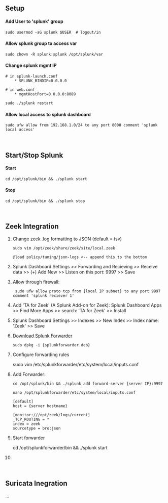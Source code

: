 ## Setup
#### Add User to 'splunk' group
    sudo usermod -aG splunk $USER  # logout/in

#### Allow splunk group to access var
    sudo chown -R splunk:splunk /opt/splunk/var

#### Change splunk mgmt IP
    # in splunk-launch.conf
        * SPLUNK_BINDIP=0.0.0.0
    
    # in web.conf
        * mgmtHostPort=0.0.0.0:8089
    
    sudo ./splunk restart

#### Allow local access to splunk dashboard
    sudo ufw allow from 192.168.1.0/24 to any port 8000 comment 'splunk local access'

<br>

## Start/Stop Splunk
#### Start
    cd /opt/splunk/bin && ./splunk start 
#### Stop
    cd /opt/splunk/bin && ./splunk stop

<br>

## Zeek Integration
1. Change zeek .log formatting to JSON (default = tsv)

       sudo vim /opt/zeek/share/zeek/site/local.zeek

       @load policy/tuning/json-logs <-- append this to the bottom

2. Splunk Dashboard Settings >> Forwarding and Recieving >> Receive data >> (+) Add New >> Listen on this port: 9997 >> Save
3. Allow through firewall:

        sudo ufw allow proto tcp from {local IP subnet} to any port 9997 comment 'splunk reciever 1'

4. Add 'TA for Zeek' (A Splunk Add-on for Zeek): Splunk Dashboard Apps >> Find More Apps >> search: 'TA for Zeek' >> Install
5. Splunk Dashboard Settings >> Indexes >> New Index >> Index name: 'Zeek' >> Save

6. [Download Splunk Forwarder](https://www.splunk.com/en_us/download/universal-forwarder.html)

       sudo dpkg -i {splunkforwarder.deb}
        
8. Configure forwarding rules

    sudo vim /etc/splunkforwarder/etc/system/local/inputs.conf
       
9. Add Forwarder:

       cd /opt/splunk/bin && ./splunk add forward-server {server IP}:9997

       nano /opt/splunkforwarder/etc/system/local/inputs.conf
   
       [default]
       host = {server hostname}
    
       [monitor:///opt/zeek/logs/current]
       _TCP_ROUTING = *
       index = zeek
       sourcetype = bro:json

10. Start forwarder

    cd /opt/splunkforwarder/bin && ./splunk start

11. 

<br>

## Suricata Inegration
...

